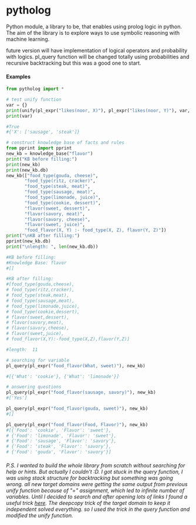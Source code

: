 # pytholog
Python module, a library to be, that enables using prolog logic in python. The aim of the library is to explore ways to use symbolic reasoning with machine learning.

future version will have implementation of logical operators and probability with logics.
pl_query function will be changed totally using probabilities and recursive backtracking but this was a good one to start.

#### Examples

```python
from pytholog import *
```
```python
# test unify function 
var = {}
print(unify(pl_expr("likes(noor, X)"), pl_expr("likes(noor, Y)"), var, {"Y": ["sausage", "steak"]}))
print(var)

#True
#{'X': ['sausage', 'steak']}
```

```python
# construct knowledge base of facts and rules
from pprint import pprint
new_kb = knowledge_base("flavor")
print("KB before filling:")
print(new_kb)
print(new_kb.db)
new_kb(["food_type(gouda, cheese)",
       "food_type(ritz, cracker)",
       "food_type(steak, meat)",
       "food_type(sausage, meat)",
       "food_type(limonade, juice)",
       "food_type(cookie, dessert)",
       "flavor(sweet, dessert)",
       "flavor(savory, meat)",
       "flavor(savory, cheese)",
       "flavor(sweet, juice)",
       "food_flavor(X, Y) :- food_type(X, Z), flavor(Y, Z)"])
print("\nKB after filling:")
pprint(new_kb.db)
print("\nlength: ", len(new_kb.db))

#KB before filling:
#Knowledge Base: flavor
#[]

#KB after filling:
#[food_type(gouda,cheese),
# food_type(ritz,cracker),
# food_type(steak,meat),
# food_type(sausage,meat),
# food_type(limonade,juice),
# food_type(cookie,dessert),
# flavor(sweet,dessert),
# flavor(savory,meat),
# flavor(savory,cheese),
# flavor(sweet,juice),
# food_flavor(X,Y):-food_type(X,Z),flavor(Y,Z)]

#length:  11
```

```python
# searching for variable
pl_query(pl_expr("food_flavor(What, sweet)"), new_kb)

#[{'What': 'cookie'}, {'What': 'limonade'}]
```

```python
# answering questions
pl_query(pl_expr("food_flavor(sausage, savory)"), new_kb)
#['Yes']
```

```python
pl_query(pl_expr("food_flavor(gouda, sweet)"), new_kb)
#[]
```

```python
pl_query(pl_expr("food_flavor(Food, Flavor)"), new_kb)
#[{'Food': 'cookie', 'Flavor': 'sweet'},
# {'Food': 'limonade', 'Flavor': 'sweet'},
# {'Food': 'sausage', 'Flavor': 'savory'},
# {'Food': 'steak', 'Flavor': 'savory'},
# {'Food': 'gouda', 'Flavor': 'savory'}]
```

###### P.S. I wanted to build the whole library from scratch without searching for help or hints. But actually I couldn't :D. I got stuck in the query function, I was using stack structure for backtracking but something was going wrong. all new target domains were getting the same output from previous unify function because of "=" assignment, which led to infinite number of variables. Until I decided to search and after opening lots of links I found a useful trick [here](http://www.openbookproject.net/py4fun/prolog/intro.html). The deepcopy trick of the target domain to keep it independent solved everything. so I used the trick in the query function and modified the unify function.


